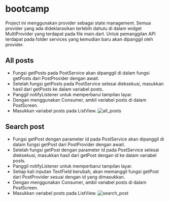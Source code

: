 # bootcamp

Project ini menggunakan provider sebagai state management. Semua provider yang ada dideklarasikan terlebih dahulu di dalam widget MultiProvider yang terdapat pada file main.dart. Untuk pemanggilan API terdapat pada folder services yang kemudian baru akan dipanggil oleh provider.

## All posts
- Fungsi getPosts pada PostService akan dipanggil di dalam fungsi getPosts dari PostProvider dengan await.
- Setelah fungsi getPosts pada PostService selesai dieksekusi, masukkan hasil dari getPosts ke dalam variabel posts.
- Panggil notifyListener untuk memperbarui tampilan layar.
- Dengan menggunakan Consumer<PostProvider>, ambil variabel posts di dalam PostScreen.
- Masukkan variabel posts pada ListView.
![all_posts](https://user-images.githubusercontent.com/48285366/156373021-33916807-a789-4e05-acc5-2306b923d740.png)

## Search post
- Fungsi getPost dengan parameter id pada PostService akan dipanggil di dalam fungsi getPost dari PostProvider dengan await.
- Setelah fungsi getPost dengan parameter id pada PostService selesai dieksekusi, masukkan hasil dari getPost dengan id ke dalam variabel posts.
- Panggil notifyListener untuk memperbarui tampilan layar.
- Setiap kali inputan TextField berubah, akan memanggil fungsi getPost dari PostProvider sesuai dengan id yang dimasukkan.
- Dengan menggunakan Consumer<PostProvider>, ambil variabel posts di dalam PostScreen.
- Masukkan variabel posts pada ListView.
![search_post](https://user-images.githubusercontent.com/48285366/156373040-d217fdc6-22fb-4cd4-9ac5-a0eb26cd0280.png)
